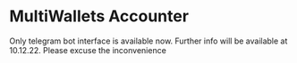 # MultiWallets Accounter
Only telegram bot interface is available now.
Further info will be available at 10.12.22. Please excuse the inconvenience


